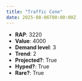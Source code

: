 ```yaml
---
title: "Traffic Cone"
date: 2025-08-06T00:00:00Z
---
```

- **RAP**: 3220
- **Value**: 4000
- **Demand level**: 3
- **Trend**: 2
- **Projected?**: True
- **Hyped?**: True
- **Rare?**: True
